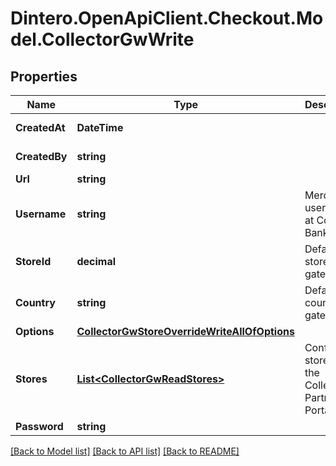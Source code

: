 # Dintero.OpenApiClient.Checkout.Model.CollectorGwWrite

## Properties

Name | Type | Description | Notes
------------ | ------------- | ------------- | -------------
**CreatedAt** | **DateTime** |  | [optional] [readonly] 
**CreatedBy** | **string** |  | [optional] [readonly] 
**Url** | **string** |  | 
**Username** | **string** | Merchant&#39;s username at Collector Bank | 
**StoreId** | **decimal** | Default store_id for gateway | 
**Country** | **string** | Default country for gateway | 
**Options** | [**CollectorGwStoreOverrideWriteAllOfOptions**](CollectorGwStoreOverrideWriteAllOfOptions.md) |  | [optional] 
**Stores** | [**List&lt;CollectorGwReadStores&gt;**](CollectorGwReadStores.md) | Configured stores in the Collector Partner Portal | [optional] 
**Password** | **string** |  | 

[[Back to Model list]](../README.md#documentation-for-models) [[Back to API list]](../README.md#documentation-for-api-endpoints) [[Back to README]](../README.md)

